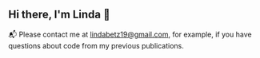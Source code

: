 ## Hi there, I'm Linda 👋

📬 Please contact me at lindabetz19@gmail.com, for example, if you have questions about code from my previous publications.


